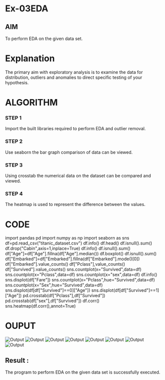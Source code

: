 # Ex-03EDA

## AIM
To perform EDA on the given data set. 

# Explanation
The primary aim with exploratory analysis is to examine the data for distribution, outliers and 
anomalies to direct specific testing of your hypothesis.
 

# ALGORITHM
### STEP 1
Import the built libraries required to perform EDA and outlier removal.
### STEP 2
Use seaborn the bar graph comparison of data can be viewed.
### STEP 3
Using crosstab the numerical data on the dataset can be compared and viewed.
### STEP 4
The heatmap is used to represent the difference between the values.


# CODE

import pandas pd
import numpy as np
import seaborn as sns
df=pd.read_csv("titanic_dataset.csv")
df.info()
df.head()
df.isnull().sum()
df.drop("Cabin",axis=1,inplace=True)
df.info()
df.isnull().sum()
df["Age"]=df["Age"].fillna(df["Age"].median())
df.boxplot()
df.isnull().sum()
df["Embarked"]=df["Embarked"].fillna(df["Embarked"].mode()[0])
df["Embarked"].value_counts()
df["Pclass"],value_counts()
df["Survived"].value_counts()
sns.countplot(x="Survived",data=df)
sns.countplot(x="Pclass",data=df)
sns.countplot(x="sex",data=df)
df.info()
sns.displot(df["Fare"])
sns.countplot(x="Pclass",hue="Survived",data=df)
sns.countplot(x="Sex",hue="Survived",data=df)
sns.displot(df[df["Survived"]==0]["Age"])
sns.displot(df[df["Survived"]==1]["Age"])
pd.crosstab(df["Pclass"],df["Survived"])
pd.crosstab(df["sex"],df["Survived"])
df.corr()
sns.heatmap(df.corr(),annot=True)
# OUPUT
![Output](.//img1.png)
![Output](.//img2.png)
![Output](.//img3.png)
![Output](.//img4.png)
![Output](.//img5.png)
![Output](.//img6.png)
![Output](.//img7.png)
![Output](.//img9.png)
## Result :
The program to perform EDA on the given data set is successfully executed.